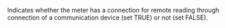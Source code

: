 Indicates whether the meter has a connection for remote reading through connection of a communication device (set TRUE) or not (set FALSE).